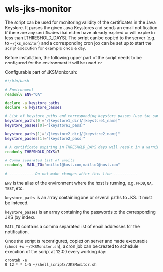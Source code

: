 # wls-jks-monitor
The script can be used for monitoring validity of the certificates in the Java Keystore. It parses the given Java Keystores and sends an email notification if there are any certificates that either have already expired or will expire in less than \[THRESHOLD_DAYS]. The script can be copied to the server (e.g. to `~/jks_monitor`) and a corresponding cron job can be set up to start the script execution for example once a day.

Before installation, the following upper part of the script needs to be configured for the environment it will be used in:

Configurable part of JKSMonitor.sh:
```bash
#!/bin/bash

# Environment
readonly ENV="QA"

declare -a keystore_paths
declare -a keystore_passes

# List of keystore_paths and corresponding keystore_passes (use the same index)
keystore_paths[0]="/[keystore1_dir]/[keystore1_name]"
keystore_passes[0]="[keystore1_pass]"

keystore_paths[1]="/[keystore2_dir]/[keystore2_name]"
keystore_passes[1]="[keystore2_pass]"

# A certificate expiring in THRESHOLD_DAYS days will result in a warning
readonly THRESHOLD_DAYS=7

# Comma separated list of emails
readonly  MAIL_TO="mailto1@host.com,mailto2@host.com"

# ----------- Do not make changes after this line -----------
```
`ENV` is the alias of the environment where the host is running, e.g. `PROD`, `QA`, `TEST`, etc.

`keystore_paths` is an array containing one or several paths to JKS. It must be indexed.

`keystore_passes` is an array containing the passwords to the corresponding JKS (by index).

`MAIL_TO` contains a comma separated list of email addresses for the notification.

Once the script is reconfigured, copied on server and made executable (`chmod +x ~/JKSMonitor.sh`), a cron job can be created to schedule execution of the script at 12:00 every working day:
```
crontab -e
0 12 * * 1-5 ~/shell_scripts/JKSMonitor.sh
```
